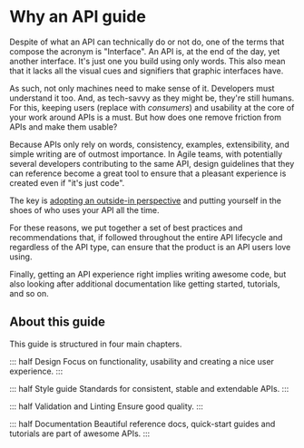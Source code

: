 # Why an API guide

Despite of what an API can technically do or not do, one of the terms that compose the acronym is "Interface".
An API is, at the end of the day, yet another interface. It's just one you build using only words.
This also mean that it lacks all the visual cues and signifiers that graphic interfaces have.

As such, not only machines need to make sense of it. Developers must understand it too.
And, as tech-savvy as they might be, they're still humans.
For this, keeping users (replace with *consumers*) and usability at the core of your work around APIs is a must.
But how does one remove friction from APIs and make them usable?

Because APIs only rely on words, consistency, examples, extensibility, and simple writing are of outmost importance.
In Agile teams, with potentially several developers contributing to the same API, design guidelines that they can reference
become a great tool to ensure that a pleasant experience is created even if "it's just code".

The key is [adopting an outside-in perspective](https://stoplight.io/blog/why-you-should-view-your-apis-as-products/#1.-adopt-an-outside-in-perspective)
and putting yourself in the shoes of who uses your API all the time.

For these reasons, we put together a set of best practices and recommendations that,
if followed throughout the entire API lifecycle and regardless of the API type,
can ensure that the product is an API users love using.

Finally, getting an API experience right implies writing awesome code,
but also looking after additional documentation like getting started, tutorials, and so on.

## About this guide

This guide is structured in four main chapters.

::: half Design
Focus on functionality, usability and creating a nice user experience.
:::

::: half Style guide
Standards for consistent, stable and extendable APIs.
:::

::: half Validation and Linting
Ensure good quality.
:::

::: half Documentation
Beautiful reference docs, quick-start guides and tutorials are part of awesome APIs.
:::
